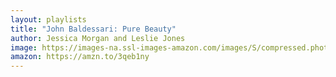 ```yaml
---
layout: playlists
title: "John Baldessari: Pure Beauty"
author: Jessica Morgan and Leslie Jones
image: https://images-na.ssl-images-amazon.com/images/S/compressed.photo.goodreads.com/books/1348002241i/6762185.jpg
amazon: https://amzn.to/3qeb1ny
---
```


